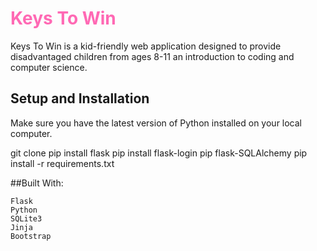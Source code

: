 <h1><span style = "color: hotpink "><b> Keys To Win </b></span></h1>

Keys To Win is a kid-friendly web application designed to provide disadvantaged children from ages 8-11 an introduction to coding and computer science.  

<h2>Setup and Installation</h2>

Make sure you have the latest version of Python installed on your local computer. 

git clone <repo-url>
pip install flask
pip install flask-login
pip flask-SQLAlchemy
pip install -r requirements.txt


##Built With:

    Flask
    Python
    SQLite3
    Jinja
    Bootstrap
    

  
 
    
